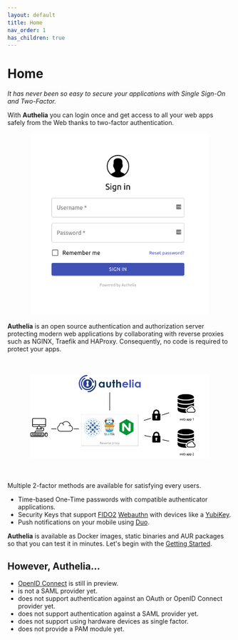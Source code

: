 ```yaml
---
layout: default
title: Home
nav_order: 1
has_children: true
---
```


# Home

*It has never been so easy to secure your applications with Single Sign-On
and Two-Factor.*


With **Authelia** you can login once and get access to all your web apps
safely from the Web thanks to two-factor authentication.

<p align="center">
  <img src="./images/1FA.png" width="400" />
</p>

**Authelia** is an open source authentication and authorization server
protecting modern web applications by collaborating with reverse proxies
such as NGINX, Traefik and HAProxy. Consequently, no code is required to
protect your apps.

<p align="center" style="margin:50px">
  <img src="./images/archi.png"/>
</p>

Multiple 2-factor methods are available for satisfying every users.

* Time-based One-Time passwords with compatible authenticator applications.
* Security Keys that support [FIDO2]&nbsp;[Webauthn] with devices like a [YubiKey].
* Push notifications on your mobile using [Duo].

**Authelia** is available as Docker images, static binaries and AUR packages
so that you can test it in minutes. Let's begin with the
[Getting Started](./getting-started.md).


## However, Authelia...

* [OpenID Connect](./configuration/identity-providers/oidc.md) is still in preview.
* is not a SAML provider yet.
* does not support authentication against an OAuth or OpenID Connect provider yet.
* does not support authentication against a SAML provider yet.
* does not support using hardware devices as single factor.
* does not provide a PAM module yet.


[Duo]: https://duo.com/
[FIDO2]: https://www.yubico.com/authentication-standards/fido2/
[Webauthn]: https://www.yubico.com/authentication-standards/webauthn/
[YubiKey]: https://www.yubico.com/products/yubikey-5-overview/
